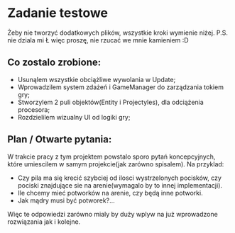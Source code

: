 # Zadanie testowe
Żeby nie tworzyć dodatkowych plików, wszystkie kroki wymienie niżej. 
P.S. nie dziala mi Ł więc proszę, nie rzucać we mnie kamieniem :D

## Co zostalo zrobione:
* Usunąlem wszystkie obciążliwe wywolania w Update;
* Wprowadzilem system zdażeń i GameManager do zarządzania tokiem gry;
* Stworzylem 2 puli objektów(Entity i Projectyles), dla odciążenia procesora;
* Rozdzielilem wizualny UI od logiki gry;

## Plan / Otwarte pytania:
W trakcie pracy z tym projektem powstalo sporo pytań koncepcyjnych, które umiescilem w samym projekcie(jak zarówno spisalem).
Na przyklad:
* Czy pila ma się krecić szybciej od ilosci wystrzelonych pocisków, czy pociski znajdujące sie na arenie(wymagalo by to innej implementacji).
* Ile chcemy mieć potworków na arenie, czy będą inne potworki.
* Jak mądry musi być potworek?...

Więc te odpowiedzi zarówno mialy by duży wplyw na już wprowadzone rozwiązania jak i kolejne.
